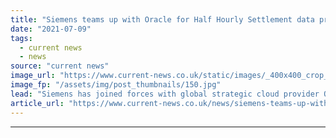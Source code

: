 ```yaml
---
title: "Siemens teams up with Oracle for Half Hourly Settlement data processing solution"
date: "2021-07-09"
tags: 
  - current news
  - news
source: "current news"
image_url: "https://www.current-news.co.uk/static/images/_400x400_crop_center-center/Half-Hourly-Settlement-2M-image-Siemens.jpg"
image_fp: "/assets/img/post_thumbnails/150.jpg"
lead: "​Siemens has joined forces with global strategic cloud provider Oracle to offer energy suppliers a high-performance processing solution."
article_url: "https://www.current-news.co.uk/news/siemens-teams-up-with-oracle-for-half-hourly-settlement-data-processing-solution?utm_source=rss-feeds&utm_medium=rss&utm_campaign=rss"
---
```


---
